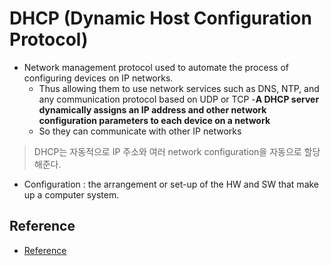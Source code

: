 # DHCP (Dynamic Host Configuration Protocol)
- Network management protocol used to automate the process of configuring devices on IP networks.
  - Thus allowing them to use network services such as DNS, NTP, and any communication protocol based on UDP or TCP
-**A DHCP server dynamically assigns an IP address and other network configuration parameters to each device on a network**
  - So they can communicate with other IP networks
> DHCP는 자동적으로 IP 주소와 여러 network configuration을 자동으로 할당 해준다.
- Configuration : the arrangement or set-up of the HW and SW that make up a computer system.

## Reference
- [Reference](https://www.efficientip.com/what-is-dhcp-and-why-is-it-important/)
